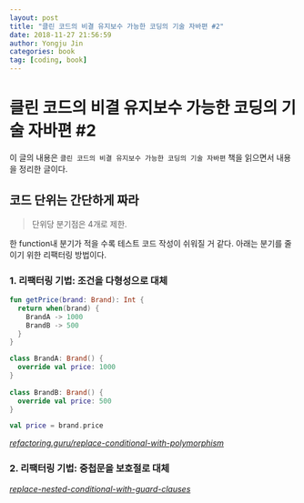 ```yaml
---
layout: post
title: "클린 코드의 비결 유지보수 가능한 코딩의 기술 자바편 #2"
date: 2018-11-27 21:56:59
author: Yongju Jin
categories: book
tag: [coding, book]
---
```

# 클린 코드의 비결 유지보수 가능한 코딩의 기술 자바편 #2

이 글의 내용은 `클린 코드의 비결 유지보수 가능한 코딩의 기술 자바편` 책을 읽으면서 내용을 정리한 글이다.

## 코드 단위는 간단하게 짜라

> 단위당 분기점은 4개로 제한.

한 function내 분기가 적을 수록 테스트 코드 작성이 쉬워질 거 같다.
아래는 분기를 줄이기 위한 리팩터링 방법이다.

### 1. 리팩터링 기법: 조건을 다형성으로 대체

```kotlin
fun getPrice(brand: Brand): Int {
  return when(brand) {
    BrandA -> 1000
    BrandB -> 500
  }
}
```

```kotlin
class BrandA: Brand() {
  override val price: 1000
}
  
class BrandB: Brand() {
  override val price: 500
}  

val price = brand.price
```

[_refactoring.guru/replace-conditional-with-polymorphism_](https://refactoring.guru/replace-conditional-with-polymorphism)

### 2. 리팩터링 기법: 중첩문을 보호절로 대체 

[_replace-nested-conditional-with-guard-clauses_](https://refactoring.guru/replace-nested-conditional-with-guard-clauses)